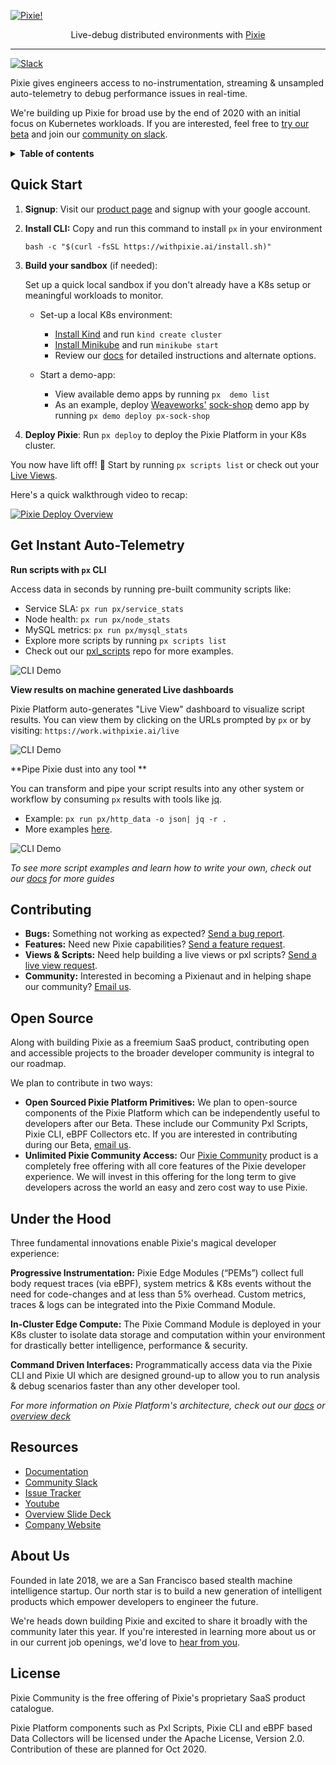 <p align="center">

   [![Pixie!](./assets/pixie_banner.svg)](https://pixielabs.ai)
   
  <p align="center">
    Live-debug distributed environments with <a href="https://work.withpixie.ai/">Pixie</a>
  </p>

</p>

---
[![Slack](https://slackin.withpixie.ai/badge.svg)](https://slackin.withpixie.ai)

Pixie gives engineers access to no-instrumentation, streaming & unsampled auto-telemetry to debug performance issues in real-time.

We're building up Pixie for broad use by the end of 2020 with an initial focus on Kubernetes workloads. If you are interested, feel free to [try our beta](https://withpixie.ai/) and join our [community on slack](https://slackin.withpixie.ai/).

<details>
  <summary><strong>Table of contents</strong></summary>

- [Quick Start](#quick-start)
- [Demo](#demos)
- [Contributing](#contributing)
- [Open Source](#open-source)
- [Under the Hood](#under-the-hood)
- [About Us](#about-us)
- [License](#license)
</details>


## Quick Start

1. **Signup**: Visit our [product page](https://work.withpixie.ai/) and signup with your google account.

2. **Install CLI:** Copy and run this command to install `px` in your environment

    `bash -c "$(curl -fsSL https://withpixie.ai/install.sh)"`

3. **Build your sandbox**  (if needed):

    Set up a quick local sandbox if you don't already have a K8s setup or meaningful workloads to monitor.

    - Set-up a local K8s environment:
        - [Install Kind](https://kind.sigs.k8s.io/docs/user/quick-start/) and run `kind create cluster`
        - [Install Minikube](https://kubernetes.io/docs/tasks/tools/install-minikube/) and run `minikube start`
        - Review our [docs](https://work.withpixie.ai/docs/getting-started) for detailed instructions and alternate options.

    - Start a demo-app:
        - View available demo apps by running `px  demo list`
        - As an example, deploy [Weaveworks'](https://www.weave.works/) [sock-shop](https://github.com/microservices-demo/microservices-demo) demo app by running `px demo deploy px-sock-shop`

4. **Deploy Pixie**: Run `px deploy` to deploy the Pixie Platform in your K8s cluster.


You now have lift off! 🚀 Start by running `px scripts list` or check out your [Live Views](https://work.withpixie.ai/). 

Here's a quick walkthrough video to recap:

[![Pixie Deploy Overview](https://img.youtube.com/vi/iMh2f8abTYU/0.jpg)](https://www.youtube.com/watch?v=iMh2f8abTYU)


## Get Instant Auto-Telemetry

**Run scripts with `px` CLI**

Access data in seconds by running pre-built community scripts like:

- Service SLA: `px run px/service_stats`
- Node health: `px run px/node_stats`
- MySQL metrics: `px run px/mysql_stats`
- Explore more scripts by running `px scripts list`
- Check out our [pxl_scripts](pxl_scripts) repo for more examples.

![CLI Demo](./pxl_scripts/http_data.svg)

**View results on machine generated Live dashboards**

Pixie Platform auto-generates "Live View" dashboard to visualize script results. You can view them by clicking on the URLs prompted by `px` or by visiting: `https://work.withpixie.ai/live`

![CLI Demo](./assets/live_7apr20.gif)

**Pipe Pixie dust into any tool **

You can transform and pipe your script results into any other system or workflow by consuming `px` results with tools like [jq](https://stedolan.github.io/jq/). 

- Example: `px run px/http_data -o json| jq -r .`
- More examples [here](pxl_scripts).

![CLI Demo](./assets/./cli_demo.svg)

_To see more script examples and learn how to write your own, check out our [docs](https://work.withpixie.ai/docs) for more guides_

## Contributing

- **Bugs:** Something not working as expected? [Send a bug report](https://github.com/pixie-labs/pixie/issues/new?template=Bug_report.md).
- **Features:** Need new Pixie capabilities? [Send a feature request](https://github.com/pixie-labs/pixie/issues/new?template=Feature_request.md).
- **Views & Scripts:** Need help building a live views or pxl scripts? [Send a live view request](https://github.com/pixie-labs/pixie/issues/new?template=Live_view_request.md).
- **Community:** Interested in becoming a Pixienaut and in helping shape our community? [Email us](mailto:community@pixielabs.ai).


## Open Source

Along with building Pixie as a freemium SaaS product, contributing open and accessible projects to the broader developer community is integral to our roadmap. 

We plan to contribute in two ways:

- **Open Sourced Pixie Platform Primitives:** We plan to open-source components of the Pixie Platform which can be independently useful to developers after our Beta. These include our Community Pxl Scripts, Pixie CLI, eBPF Collectors etc. If you are interested in contributing during our Beta, [email us](mailto:community@pixielabs.ai).
- **Unlimited Pixie Community Access:** Our [Pixie Community](https://work.withpixie.ai/) product is a completely free offering with all core features of the Pixie developer experience. We will invest in this offering for the long term to give developers across the world an easy and zero cost way to use Pixie.

## Under the Hood

Three fundamental innovations enable Pixie's magical developer experience:

**Progressive Instrumentation:** Pixie Edge Modules (“PEMs”) collect full body request traces (via eBPF), system metrics & K8s events without the need for code-changes and at less than 5% overhead. Custom metrics, traces & logs can be integrated into the Pixie Command Module.

**In-Cluster Edge Compute:** The Pixie Command Module is deployed in your K8s cluster to isolate data storage and computation within your environment for drastically better intelligence, performance & security.

**Command Driven Interfaces:** Programmatically access data via the Pixie CLI and Pixie UI which are designed ground-up to allow you to run analysis & debug scenarios faster than any other developer tool.

_For more information on Pixie Platform's architecture, check out our [docs](https://work.withpixie.ai/docs) or [overview deck](https://docsend.com/view/kj38d76)_

## Resources

- [Documentation](https://work.withpixie.ai/docs)
- [Community Slack](https://slackin.withpixie.ai/)
- [Issue Tracker](https://github.com/pixie-labs/pixie/issues)
- [Youtube](https://www.youtube.com/channel/UCOMCDRvBVNIS0lCyOmst7eg/videos)
- [Overview Slide Deck](https://docsend.com/view/kj38d76)
- [Company Website](https://pixielabs.ai)

## About Us

Founded in late 2018, we are a San Francisco based stealth machine intelligence startup. Our north star is to build a new generation of intelligent products which empower developers to engineer the future.

We're heads down building Pixie and excited to share it broadly with the community later this year. If you're interested in learning more about us or in our current job openings, we'd love to [hear from you](mailto:info@pixielabs.ai).


## License

Pixie Community is the free offering of Pixie's proprietary SaaS product catalogue.

Pixie Platform components such as Pxl Scripts, Pixie CLI and eBPF based Data Collectors will be licensed under the Apache License, Version 2.0. Contribution of these are planned for Oct 2020.